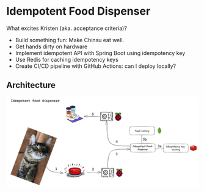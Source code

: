 # Idempotent Food Dispenser

What excites Kristen (aka. acceptance criteria)?
- Build something fun: Make Chinsu eat well. 
- Get hands dirty on hardware
- Implement idempotent API with Spring Boot using idempotency key
- Use Redis for caching idempotency keys
- Create CI/CD pipeline with GitHub Actions: can I deploy locally?

## Architecture

![img.png](architecture.png)